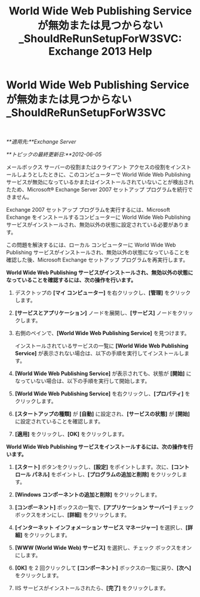 ﻿---
title: 'World Wide Web Publishing Service が無効または見つからない_ShouldReRunSetupForW3SVC: Exchange 2013 Help'
TOCTitle: World Wide Web Publishing Service が無効または見つからない_ShouldReRunSetupForW3SVC
ms:assetid: f1815a6d-d16b-4271-9fab-84087465529e
ms:mtpsurl: https://technet.microsoft.com/ja-jp/library/ms.exch.setupreadiness.shouldrerunsetupforw3svc(v=EXCHG.150)
ms:contentKeyID: 48270232
ms.date: 04/24/2018
mtps_version: v=EXCHG.150
ms.translationtype: HT
---

# World Wide Web Publishing Service が無効または見つからない\_ShouldReRunSetupForW3SVC

 

_**適用先:**Exchange Server_

_**トピックの最終更新日:**2012-06-05_

メールボックス サーバーの役割またはクライアント アクセスの役割をインストールしようとしたときに、このコンピューターで World Wide Web Publishing サービスが無効になっているかまたはインストールされていないことが検出されたため、Microsoft® Exchange Server 2007 セットアップ プログラムを続行できません。

Exchange 2007 セットアップ プログラムを実行するには、Microsoft Exchange をインストールするコンピューターに World Wide Web Publishing サービスがインストールされ、無効以外の状態に設定されている必要があります。

この問題を解決するには、ローカル コンピューターに World Wide Web Publishing サービスがインストールされ、無効以外の状態になっていることを確認した後、Microsoft Exchange セットアップ プログラムを再実行します。

**World Wide Web Publishing サービスがインストールされ、無効以外の状態になっていることを確認するには、次の操作を行います。**

1.  デスクトップの **\[マイ コンピューター\]** を右クリックし、**\[管理\]** をクリックします。

2.  **\[サービスとアプリケーション\]** ノードを展開し、**\[サービス\]** ノードをクリックします。

3.  右側のペインで、**\[World Wide Web Publishing Service\]** を見つけます。
    
    インストールされているサービスの一覧に **\[World Wide Web Publishing Service\]** が表示されない場合は、以下の手順を実行してインストールします。

4.  **\[World Wide Web Publishing Service\]** が表示されても、状態が **\[開始\]** になっていない場合は、以下の手順を実行して開始します。

5.  **\[World Wide Web Publishing Service\]** を右クリックし、**\[プロパティ\]** をクリックします。

6.  **\[スタートアップの種類\]** が **\[自動\]** に設定され、**\[サービスの状態\]** が **\[開始\]** に設定されていることを確認します。

7.  **\[適用\]** をクリックし、**\[OK\]** をクリックします。

**World Wide Web Publishing サービスをインストールするには、次の操作を行います。**

1.  **\[スタート\]** ボタンをクリックし、**\[設定\]** をポイントします。次に、**\[コントロール パネル\]** をポイントし、**\[プログラムの追加と削除\]** をクリックします。

2.  **\[Windows コンポーネントの追加と削除\]** をクリックします。

3.  **\[コンポーネント\]** ボックスの一覧で、**\[アプリケーション サーバー\]** チェック ボックスをオンにし、**\[詳細\]** をクリックします。

4.  **\[インターネット インフォメーション サービス マネージャー\]** を選択し、**\[詳細\]** をクリックします。

5.  **\[WWW (World Wide Web) サービス\]** を選択し、チェック ボックスをオンにします。

6.  **\[OK\]** を 2 回クリックして **\[コンポーネント\]** ボックスの一覧に戻り、**\[次へ\]** をクリックします。

7.  IIS サービスがインストールされたら、**\[完了\]** をクリックします。

